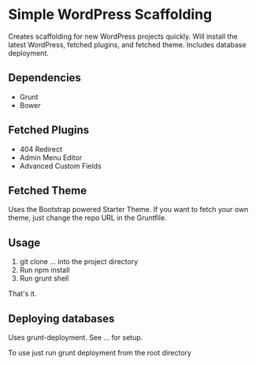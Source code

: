# Simple WordPress Scaffolding

Creates scaffolding for new WordPress projects quickly.  Will install the latest WordPress, fetched plugins, and fetched theme.  Includes database deployment.

## Dependencies
- Grunt
- Bower

## Fetched Plugins
- 404 Redirect
- Admin Menu Editor
- Advanced Custom Fields

## Fetched Theme
Uses the Bootstrap powered Starter Theme.  If you want to fetch your own theme, just change the repo URL in the Gruntfile.

## Usage
1. git clone ... into the project directory
2. Run npm install
3. Run grunt shell

That's it.

## Deploying databases

Uses grunt-deployment.  See ... for setup.

To use just run grunt deployment from the root directory